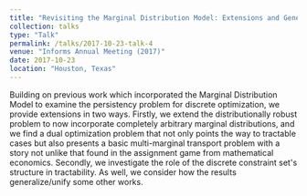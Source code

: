 ```yaml
---
title: "Revisiting the Marginal Distribution Model: Extensions and Generalizations"
collection: talks
type: "Talk"
permalink: /talks/2017-10-23-talk-4
venue: "Informs Annual Meeting (2017)"
date: 2017-10-23
location: "Houston, Texas"
---
```

Building on previous work which incorporated the Marginal Distribution Model to examine the persistency problem for discrete optimization, we provide extensions in two ways. Firstly, we extend the distributionally robust problem to now incorporate completely arbitrary marginal distributions, and we find a dual optimization problem that not only points the way to tractable cases but also presents a basic multi-marginal transport problem with a story not unlike that found in the assignment game from mathematical economics. Secondly, we investigate the role of the discrete constraint set's structure in tractability. As well, we consider how the results generalize/unify some other works.
